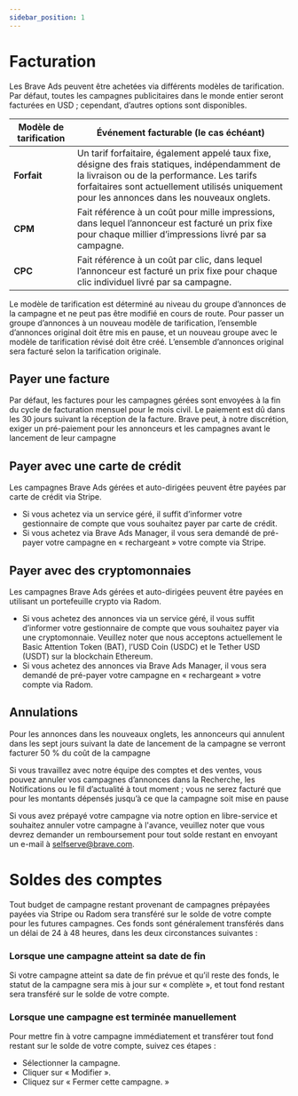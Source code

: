 ```yaml
---
sidebar_position: 1
---
```


# Facturation

Les Brave Ads peuvent être achetées via différents modèles de tarification. Par défaut, toutes les campagnes publicitaires dans le monde entier seront facturées en USD ; cependant, d’autres options sont disponibles.

| **Modèle de tarification** | **Événement facturable (le cas échéant)**                                                                                                                                                                                                                   |
| -------------------------- | ------------------------------------------------------------------------------------------------------------------------------------------------------------------------------------------------------------------------------------------------------------------------------ |
| **Forfait**                | Un tarif forfaitaire, également appelé taux fixe, désigne des frais statiques, indépendamment de la livraison ou de la performance. Les tarifs forfaitaires sont actuellement utilisés uniquement pour les annonces dans les nouveaux onglets. |
| **CPM**                    | Fait référence à un coût pour mille impressions, dans lequel l’annonceur est facturé un prix fixe pour chaque millier d’impressions livré par sa campagne.                                                                                                     |
| **CPC**                    | Fait référence à un coût par clic, dans lequel l’annonceur est facturé un prix fixe pour chaque clic individuel livré par sa campagne.                                                                                                                         |

Le modèle de tarification est déterminé au niveau du groupe d’annonces de la campagne et ne peut pas être modifié en cours de route. Pour passer un groupe d’annonces à un nouveau modèle de tarification, l’ensemble d’annonces original doit être mis en pause, et un nouveau groupe avec le modèle de tarification révisé doit être créé. L’ensemble d’annonces original sera facturé selon la tarification originale.

## Payer une facture

Par défaut, les factures pour les campagnes gérées sont envoyées à la fin du cycle de facturation mensuel pour le mois civil. Le paiement est dû dans les 30 jours suivant la réception de la facture. Brave peut, à notre discrétion, exiger un pré-paiement pour les annonceurs et les campagnes avant le lancement de leur campagne

## Payer avec une carte de crédit

Les campagnes Brave Ads gérées et auto-dirigées peuvent être payées par carte de crédit via Stripe. 

- Si vous achetez via un service géré, il suffit d’informer votre gestionnaire de compte que vous souhaitez payer par carte de crédit.
- Si vous achetez via Brave Ads Manager, il vous sera demandé de pré-payer votre campagne en « rechargeant » votre compte via Stripe.

## Payer avec des cryptomonnaies

Les campagnes Brave Ads gérées et auto-dirigées peuvent être payées en utilisant un portefeuille crypto via Radom.

- Si vous achetez des annonces via un service géré, il vous suffit d’informer votre gestionnaire de compte que vous souhaitez payer via une cryptomonnaie. Veuillez noter que nous acceptons actuellement le Basic Attention Token (BAT), l’USD Coin (USDC) et le Tether USD (USDT) sur la blockchain Ethereum.
- Si vous achetez des annonces via Brave Ads Manager, il vous sera demandé de pré-payer votre campagne en « rechargeant » votre compte via Radom.

## Annulations

Pour les annonces dans les nouveaux onglets, les annonceurs qui annulent dans les sept jours suivant la date de lancement de la campagne se verront facturer 50 % du coût de la campagne

Si vous travaillez avec notre équipe des comptes et des ventes, vous pouvez annuler vos campagnes d’annonces dans la Recherche, les Notifications ou le fil d’actualité à tout moment ; vous ne serez facturé que pour les montants dépensés jusqu’à ce que la campagne soit mise en pause

Si vous avez prépayé votre campagne via notre option en libre-service et souhaitez annuler votre campagne à l'avance, veuillez noter que vous devrez demander un remboursement pour tout solde restant en envoyant un e-mail à [selfserve@brave.com](mailto:selfserve@brave.com).

# Soldes des comptes

Tout budget de campagne restant provenant de campagnes prépayées payées via Stripe ou Radom sera transféré sur le solde de votre compte pour les futures campagnes. Ces fonds sont généralement transférés dans un délai de 24 à 48 heures, dans les deux circonstances suivantes :

### Lorsque une campagne atteint sa date de fin

Si votre campagne atteint sa date de fin prévue et qu’il reste des fonds, le statut de la campagne sera mis à jour sur « complète », et tout fond restant sera transféré sur le solde de votre compte.

### Lorsque une campagne est terminée manuellement

Pour mettre fin à votre campagne immédiatement et transférer tout fond restant sur le solde de votre compte, suivez ces étapes :

- Sélectionner la campagne.
- Cliquer sur « Modifier ».
- Cliquez sur « Fermer cette campagne. »
